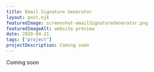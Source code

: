 ```yaml
---
title: Email Signature Generator
layout: post.njk
featuredImage: screenshot-emailSignatureGenerator.png
featuredImageAlt: website preview
date: 2020-04-21
tags: ["project"]
projectDescription: Coming soon
---
```


Coming soon